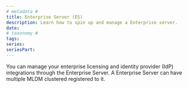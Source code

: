 ```yaml
---
# metadata # 
title: Enterprise Server (ES)
description: Learn how to spin up and manage a Enterprise server.
date: 
# taxonomy #
tags: 
series:
seriesPart:
---
```


You can manage your enterprise licensing and identity provider (IdP) integrations through the Enterprise Server. A Enterprise Server can have multiple MLDM clustered registered to it.
